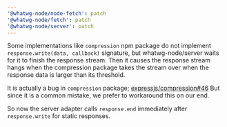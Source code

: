```yaml
---
'@whatwg-node/node-fetch': patch
'@whatwg-node/fetch': patch
'@whatwg-node/server': patch
---
```


Some implementations like `compression` npm package do not implement `response.write(data, callback)` signature, but whatwg-node/server waits for it to finish the response stream.
Then it causes the response stream hangs when the compression package takes the stream over when the response data is larger than its threshold.

It is actually a bug in `compression` package;
[expressjs/compression#46](https://github.com/expressjs/compression/issues/46)
But since it is a common mistake, we prefer to workaround this on our end.

So now the server adapter calls `response.end` immediately after `response.write` for static responses.
